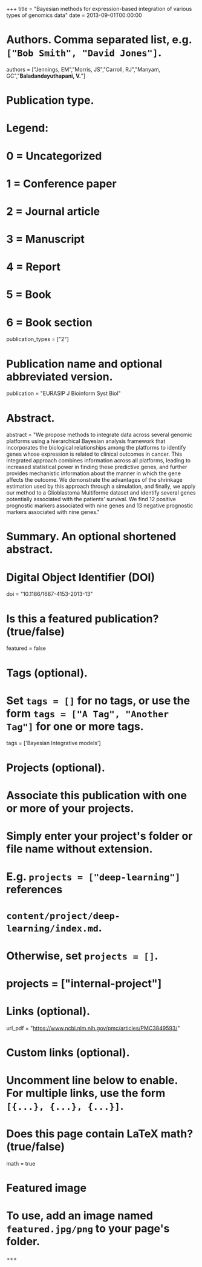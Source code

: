 +++
title = "Bayesian methods for expression-based integration of various types of genomics data"
date = 2013-09-01T00:00:00

# Authors. Comma separated list, e.g. `["Bob Smith", "David Jones"]`.
authors = ["Jennings, EM","Morris, JS","Carroll, RJ","Manyam, GC","**Baladandayuthapani, V.**"]

# Publication type.
# Legend:
# 0 = Uncategorized
# 1 = Conference paper
# 2 = Journal article
# 3 = Manuscript
# 4 = Report
# 5 = Book
# 6 = Book section
publication_types = ["2"]

# Publication name and optional abbreviated version.
publication = "EURASIP J Bioinform Syst Biol"

# Abstract.
abstract = "We propose methods to integrate data across several genomic platforms using a hierarchical Bayesian analysis framework that incorporates the biological relationships among the platforms to identify genes whose expression is related to clinical outcomes in cancer. This integrated approach combines information across all platforms, leading to increased statistical power in finding these predictive genes, and further provides mechanistic information about the manner in which the gene affects the outcome. We demonstrate the advantages of the shrinkage estimation used by this approach through a simulation, and finally, we apply our method to a Glioblastoma Multiforme dataset and identify several genes potentially associated with the patients’ survival. We find 12 positive prognostic markers associated with nine genes and 13 negative prognostic markers associated with nine genes."

# Summary. An optional shortened abstract.

# Digital Object Identifier (DOI)
doi = "10.1186/1687-4153-2013-13"

# Is this a featured publication? (true/false)
featured = false

# Tags (optional).
#   Set `tags = []` for no tags, or use the form `tags = ["A Tag", "Another Tag"]` for one or more tags.
tags = ['Bayesian Integrative models']

# Projects (optional).
#   Associate this publication with one or more of your projects.
#   Simply enter your project's folder or file name without extension.
#   E.g. `projects = ["deep-learning"]` references 
#   `content/project/deep-learning/index.md`.
#   Otherwise, set `projects = []`.
# projects = ["internal-project"]

# Links (optional).
 url_pdf = "https://www.ncbi.nlm.nih.gov/pmc/articles/PMC3849593/"




# Custom links (optional).
#   Uncomment line below to enable. For multiple links, use the form `[{...}, {...}, {...}]`.

# Does this page contain LaTeX math? (true/false)
math = true

# Featured image
# To use, add an image named `featured.jpg/png` to your page's folder. 
+++


